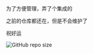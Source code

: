 为了方便管理，弄了个集成的

之前的仓库都还在，但是不会维护了

祝好运

![GitHub repo size](https://img.shields.io/github/repo-size/DANNHIROAKI/XJTU-CS-Courses)
